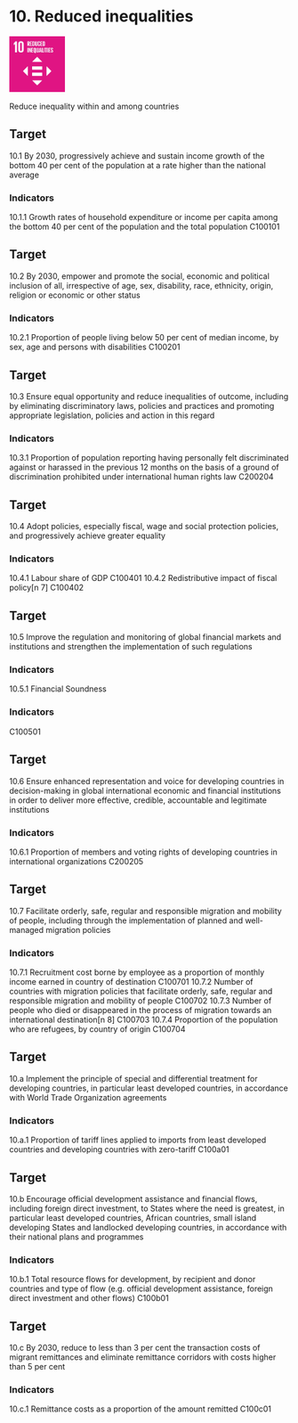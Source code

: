 # 10. Reduced inequalities

<img src=../images/sdg-icons/E_SDG_Icons-10.jpg width=100 >

Reduce inequality within and among countries


## Target

10.1 By 2030, progressively achieve and sustain income growth of the bottom 40 per cent of the population at a rate higher than the national average

### Indicators

10.1.1 Growth rates of household expenditure or income per capita among the bottom 40 per cent of the population and the total population C100101

## Target

10.2 By 2030, empower and promote the social, economic and political inclusion of all, irrespective of age, sex, disability, race, ethnicity, origin, religion or economic or other status

### Indicators

10.2.1 Proportion of people living below 50 per cent of median income, by sex, age and persons with disabilities C100201

## Target

10.3 Ensure equal opportunity and reduce inequalities of outcome, including by eliminating discriminatory laws, policies and practices and promoting appropriate legislation, policies and action in this regard

### Indicators

10.3.1 Proportion of population reporting having personally felt discriminated against or harassed in the previous 12 months on the basis of a ground of discrimination prohibited under international human rights law C200204

## Target

10.4 Adopt policies, especially fiscal, wage and social protection policies, and progressively achieve greater equality

### Indicators

10.4.1 Labour share of GDP C100401
10.4.2 Redistributive impact of fiscal policy[n 7] C100402

## Target

10.5 Improve the regulation and monitoring of global financial markets and institutions and strengthen the implementation of such regulations

### Indicators

10.5.1 Financial Soundness
### Indicators
 C100501

## Target

10.6 Ensure enhanced representation and voice for developing countries in decision-making in global international economic and financial institutions in order to deliver more effective, credible, accountable and legitimate institutions

### Indicators

10.6.1 Proportion of members and voting rights of developing countries in international organizations C200205

## Target

10.7 Facilitate orderly, safe, regular and responsible migration and mobility of people, including through the implementation of planned and well-managed migration policies

### Indicators

10.7.1 Recruitment cost borne by employee as a proportion of monthly income earned in country of destination C100701
10.7.2 Number of countries with migration policies that facilitate orderly, safe, regular and responsible migration and mobility of people C100702
10.7.3 Number of people who died or disappeared in the process of migration towards an international destination[n 8] C100703
10.7.4 Proportion of the population who are refugees, by country of origin C100704

## Target

10.a Implement the principle of special and differential treatment for developing countries, in particular least developed countries, in accordance with World Trade Organization agreements

### Indicators

10.a.1 Proportion of tariff lines applied to imports from least developed countries and developing countries with zero-tariff C100a01

## Target

10.b Encourage official development assistance and financial flows, including foreign direct investment, to States where the need is greatest, in particular least developed countries, African countries, small island developing States and landlocked developing countries, in accordance with their national plans and programmes

### Indicators

10.b.1 Total resource flows for development, by recipient and donor countries and type of flow (e.g. official development assistance, foreign direct investment and other flows) C100b01

## Target

10.c By 2030, reduce to less than 3 per cent the transaction costs of migrant remittances and eliminate remittance corridors with costs higher than 5 per cent

### Indicators

10.c.1 Remittance costs as a proportion of the amount remitted C100c01

